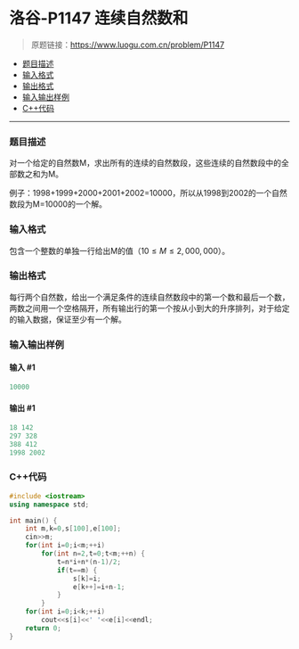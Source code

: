 # 洛谷-P1147 连续自然数和

> 原题链接：https://www.luogu.com.cn/problem/P1147

- [题目描述](#题目描述)
- [输入格式](#输入格式)
- [输出格式](#输出格式)
- [输入输出样例](#输入输出样例)
- [C++代码](#C++代码)

---

### <a name="题目描述">题目描述</a>

对一个给定的自然数M，求出所有的连续的自然数段，这些连续的自然数段中的全部数之和为M。

例子：1998+1999+2000+2001+2002=10000，所以从1998到2002的一个自然数段为M=10000的一个解。

### <a name="输入格式">输入格式</a>

包含一个整数的单独一行给出M的值（$10 \le M \le 2,000,000$）。

### <a name="输出格式">输出格式</a>

每行两个自然数，给出一个满足条件的连续自然数段中的第一个数和最后一个数，两数之间用一个空格隔开，所有输出行的第一个按从小到大的升序排列，对于给定的输入数据，保证至少有一个解。

### <a name="输入输出样例">输入输出样例</a>

#### 输入 #1

```c++
10000
```

#### 输出 #1

```c++
18 142 
297 328 
388 412 
1998 2002
```

### <a name="C++代码">C++代码</a>

```c++
#include <iostream>
using namespace std;

int main() {
    int m,k=0,s[100],e[100];
    cin>>m;
    for(int i=0;i<m;++i)
        for(int n=2,t=0;t<m;++n) {
            t=n*i+n*(n-1)/2;
            if(t==m) {
                s[k]=i;
                e[k++]=i+n-1;
            }
        }
    for(int i=0;i<k;++i)
        cout<<s[i]<<' '<<e[i]<<endl;
    return 0;
}
```